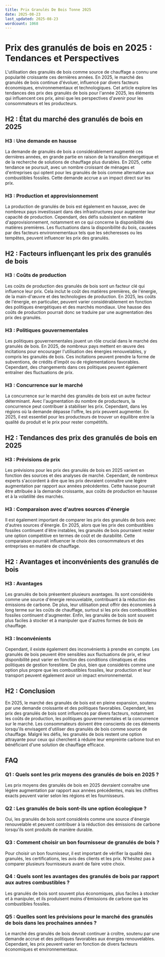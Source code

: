 ```yaml
---
title: Prix Granulés De Bois Tonne 2025
date: 2025-08-23
last_updated: 2025-08-23
wordcount: 1068
---
```


# Prix des granulés de bois en 2025 : Tendances et Perspectives

L'utilisation des granulés de bois comme source de chauffage a connu une popularité croissante ces dernières années. En 2025, le marché des granulés de bois continue d'évoluer, influencé par divers facteurs économiques, environnementaux et technologiques. Cet article explore les tendances des prix des granulés de bois pour l'année 2025, les éléments qui influencent ces prix, ainsi que les perspectives d'avenir pour les consommateurs et les producteurs.

## H2 : État du marché des granulés de bois en 2025

### H3 : Une demande en hausse

La demande de granulés de bois a considérablement augmenté ces dernières années, en grande partie en raison de la transition énergétique et de la recherche de solutions de chauffage plus durables. En 2025, cette tendance se poursuit, avec un nombre croissant de ménages et d'entreprises qui optent pour les granulés de bois comme alternative aux combustibles fossiles. Cette demande accrue a un impact direct sur les prix.

### H3 : Production et approvisionnement

La production de granulés de bois est également en hausse, avec de nombreux pays investissant dans des infrastructures pour augmenter leur capacité de production. Cependant, des défis subsistent en matière d'approvisionnement, notamment en ce qui concerne la disponibilité des matières premières. Les fluctuations dans la disponibilité du bois, causées par des facteurs environnementaux tels que les sécheresses ou les tempêtes, peuvent influencer les prix des granulés.

## H2 : Facteurs influençant les prix des granulés de bois

### H3 : Coûts de production

Les coûts de production des granulés de bois sont un facteur clé qui influence leur prix. Cela inclut le coût des matières premières, de l'énergie, de la main-d'œuvre et des technologies de production. En 2025, les coûts de l'énergie, en particulier, peuvent varier considérablement en fonction des politiques énergétiques et des marchés mondiaux. Une hausse des coûts de production pourrait donc se traduire par une augmentation des prix des granulés.

### H3 : Politiques gouvernementales

Les politiques gouvernementales jouent un rôle crucial dans le marché des granulés de bois. En 2025, de nombreux pays mettent en œuvre des incitations pour encourager l'utilisation des énergies renouvelables, y compris les granulés de bois. Ces incitations peuvent prendre la forme de subventions, de crédits d'impôt ou de réglementations favorables. Cependant, des changements dans ces politiques peuvent également entraîner des fluctuations de prix.

### H3 : Concurrence sur le marché

La concurrence sur le marché des granulés de bois est un autre facteur déterminant. Avec l'augmentation du nombre de producteurs, la concurrence peut contribuer à stabiliser les prix. Cependant, dans les régions où la demande dépasse l'offre, les prix peuvent augmenter. En 2025, il est essentiel pour les producteurs de trouver un équilibre entre la qualité du produit et le prix pour rester compétitifs.

## H2 : Tendances des prix des granulés de bois en 2025

### H3 : Prévisions de prix

Les prévisions pour les prix des granulés de bois en 2025 varient en fonction des sources et des analyses de marché. Cependant, de nombreux experts s'accordent à dire que les prix devraient connaître une légère augmentation par rapport aux années précédentes. Cette hausse pourrait être attribuée à la demande croissante, aux coûts de production en hausse et à la volatilité des marchés.

### H3 : Comparaison avec d'autres sources d'énergie

Il est également important de comparer les prix des granulés de bois avec d'autres sources d'énergie. En 2025, alors que les prix des combustibles fossiles continuent d'être instables, les granulés de bois pourraient rester une option compétitive en termes de coût et de durabilité. Cette comparaison pourrait influencer le choix des consommateurs et des entreprises en matière de chauffage.

## H2 : Avantages et inconvénients des granulés de bois

### H3 : Avantages

Les granulés de bois présentent plusieurs avantages. Ils sont considérés comme une source d'énergie renouvelable, contribuant à la réduction des émissions de carbone. De plus, leur utilisation peut offrir des économies à long terme sur les coûts de chauffage, surtout si les prix des combustibles fossiles continuent d'augmenter. Enfin, les granulés de bois sont souvent plus faciles à stocker et à manipuler que d'autres formes de bois de chauffage.

### H3 : Inconvénients

Cependant, il existe également des inconvénients à prendre en compte. Les granulés de bois peuvent être sensibles aux fluctuations de prix, et leur disponibilité peut varier en fonction des conditions climatiques et des politiques de gestion forestière. De plus, bien que considérés comme une option plus propre que les combustibles fossiles, leur production et leur transport peuvent également avoir un impact environnemental.

## H2 : Conclusion

En 2025, le marché des granulés de bois est en pleine expansion, soutenu par une demande croissante et des politiques favorables. Cependant, les prix des granulés de bois sont influencés par divers facteurs, notamment les coûts de production, les politiques gouvernementales et la concurrence sur le marché. Les consommateurs doivent être conscients de ces éléments lorsqu'ils envisagent d'utiliser des granulés de bois comme source de chauffage. Malgré les défis, les granulés de bois restent une option attrayante pour ceux qui cherchent à réduire leur empreinte carbone tout en bénéficiant d'une solution de chauffage efficace.

## FAQ

### Q1 : Quels sont les prix moyens des granulés de bois en 2025 ?

Les prix moyens des granulés de bois en 2025 devraient connaître une légère augmentation par rapport aux années précédentes, mais les chiffres exacts peuvent varier selon les régions et les fournisseurs.

### Q2 : Les granulés de bois sont-ils une option écologique ?

Oui, les granulés de bois sont considérés comme une source d'énergie renouvelable et peuvent contribuer à la réduction des émissions de carbone lorsqu'ils sont produits de manière durable.

### Q3 : Comment choisir un bon fournisseur de granulés de bois ?

Pour choisir un bon fournisseur, il est important de vérifier la qualité des granulés, les certifications, les avis des clients et les prix. N'hésitez pas à comparer plusieurs fournisseurs avant de faire votre choix.

### Q4 : Quels sont les avantages des granulés de bois par rapport aux autres combustibles ?

Les granulés de bois sont souvent plus économiques, plus faciles à stocker et à manipuler, et ils produisent moins d'émissions de carbone que les combustibles fossiles.

### Q5 : Quelles sont les prévisions pour le marché des granulés de bois dans les prochaines années ?

Le marché des granulés de bois devrait continuer à croître, soutenu par une demande accrue et des politiques favorables aux énergies renouvelables. Cependant, les prix peuvent varier en fonction de divers facteurs économiques et environnementaux.